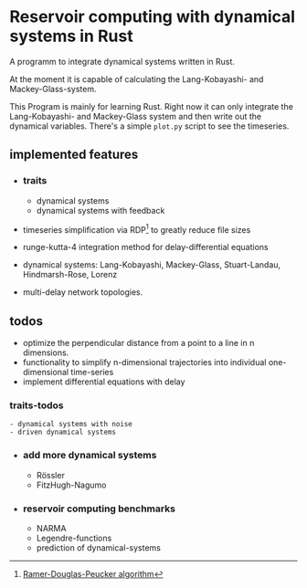 # Reservoir computing with dynamical systems in Rust
A programm to integrate dynamical systems written in Rust.

At the moment it is capable of calculating the Lang-Kobayashi- and Mackey-Glass-system.

This Program is mainly for learning Rust. Right now it can only integrate the Lang-Kobayashi- and Mackey-Glass system and then write out the dynamical variables. There's a simple `plot.py` script to see the timeseries.

## implemented features
- ### traits
    - dynamical systems
    - dynamical systems with feedback

- timeseries simplification via RDP[^2] to greatly reduce file sizes
- runge-kutta-4 integration method for delay-differential equations
- dynamical systems: Lang-Kobayashi, Mackey-Glass, Stuart-Landau, Hindmarsh-Rose, Lorenz
- multi-delay network topologies.

## todos
- optimize the perpendicular distance from a point to a line in n dimensions.
- functionality to simplify n-dimensional trajectories into individual one-dimensional time-series
- implement differential equations with delay
### traits-todos
    - dynamical systems with noise
    - driven dynamical systems 

- ### add more dynamical systems
    - Rössler
    - FitzHugh-Nagumo

- ### reservoir computing benchmarks
    - NARMA
    - Legendre-functions
    - prediction of dynamical-systems

[^1]: https://en.wikipedia.org/wiki/Lorenz_system
[^2]: [Ramer-Douglas-Peucker algorithm](https://en.wikipedia.org/wiki/Ramer%E2%80%93Douglas%E2%80%93Peucker_algorithm)